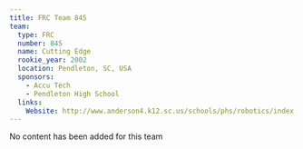 ```yaml
---
title: FRC Team 845
team:
  type: FRC
  number: 845
  name: Cutting Edge
  rookie_year: 2002
  location: Pendleton, SC, USA
  sponsors:
    - Accu Tech
    - Pendleton High School
  links:
    Website: http://www.anderson4.k12.sc.us/schools/phs/robotics/index.htm
---
```

No content has been added for this team